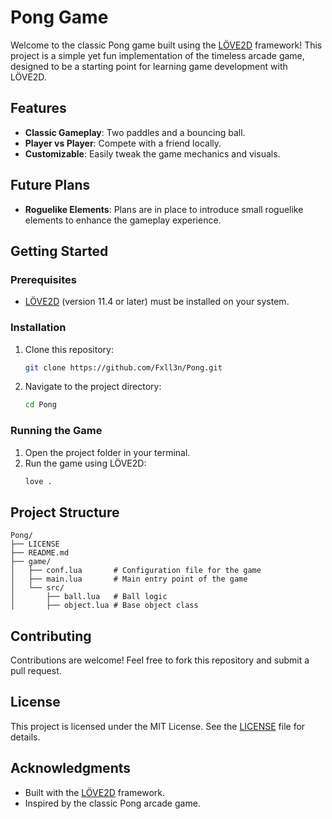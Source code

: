 # Pong Game

Welcome to the classic Pong game built using the [LÖVE2D](https://love2d.org/) framework! This project is a simple yet fun implementation of the timeless arcade game, designed to be a starting point for learning game development with LÖVE2D.

## Features
- **Classic Gameplay**: Two paddles and a bouncing ball.
- **Player vs Player**: Compete with a friend locally.
- **Customizable**: Easily tweak the game mechanics and visuals.

## Future Plans
- **Roguelike Elements**: Plans are in place to introduce small roguelike elements to enhance the gameplay experience.

## Getting Started

### Prerequisites
- [LÖVE2D](https://love2d.org/) (version 11.4 or later) must be installed on your system.

### Installation
1. Clone this repository:
   ```bash
   git clone https://github.com/Fxll3n/Pong.git
   ```
2. Navigate to the project directory:
   ```bash
   cd Pong
   ```

### Running the Game
1. Open the project folder in your terminal.
2. Run the game using LÖVE2D:
   ```bash
   love .
   ```

## Project Structure
```
Pong/
├── LICENSE
├── README.md
├── game/
│   ├── conf.lua       # Configuration file for the game
│   ├── main.lua       # Main entry point of the game
│   └── src/
│       ├── ball.lua   # Ball logic
│       ├── object.lua # Base object class
```

## Contributing
Contributions are welcome! Feel free to fork this repository and submit a pull request.

## License
This project is licensed under the MIT License. See the [LICENSE](LICENSE) file for details.

## Acknowledgments
- Built with the [LÖVE2D](https://love2d.org/) framework.
- Inspired by the classic Pong arcade game.
